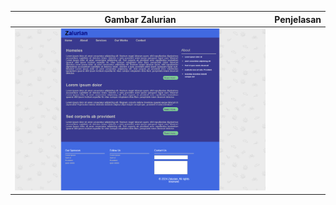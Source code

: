 | Gambar Zalurian | Penjelasan |
| --- | --- |
| [<img src="img/Zalurian.png" alt="Zalurian" width="600px">](Zalurian) |
